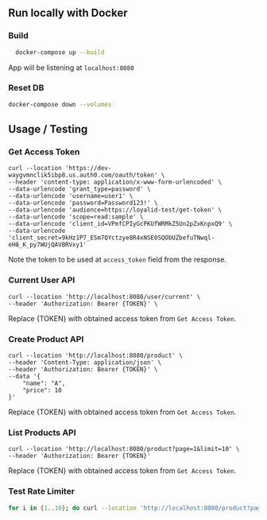 
## Run locally with Docker

### Build
```bash
  docker-compose up --build
```
App will be listening at `localhost:8080`

### Reset DB
```bash
docker-compose down --volumes
```
## Usage / Testing

### Get Access Token
```cURL
curl --location 'https://dev-waygvmnclik5ibp8.us.auth0.com/oauth/token' \
--header 'content-type: application/x-www-form-urlencoded' \
--data-urlencode 'grant_type=password' \
--data-urlencode 'username=user1' \
--data-urlencode 'password=Password123!' \
--data-urlencode 'audience=https://loyalid-test/get-token' \
--data-urlencode 'scope=read:sample' \
--data-urlencode 'client_id=VPmfCPIyGcPKUfWRMkZ5Un2pZxKnpxQ9' \
--data-urlencode 'client_secret=9kHz1P7_ESm7QYctzye8R4xNSE0SQObUZbefuTNwql-eH8_K_py7WUjQAVBRVxy1'
```
Note the token to be used at `access_token` field from the response.

### Current User API
```cURL
curl --location 'http://localhost:8080/user/current' \
--header 'Authorization: Bearer {TOKEN}' \
```
Replace {TOKEN} with obtained access token from `Get Access Token`.

### Create Product API
```cURL
curl --location 'http://localhost:8080/product' \
--header 'Content-Type: application/json' \
--header 'Authorization: Bearer {TOKEN}' \
--data '{
    "name": "A",
    "price": 10
}'
```
Replace {TOKEN} with obtained access token from `Get Access Token`.

### List Products API
```cURL
curl --location 'http://localhost:8080/product?page=1&limit=10' \
--header 'Authorization: Bearer {TOKEN}'
```
Replace {TOKEN} with obtained access token from `Get Access Token`.

### Test Rate Limiter
```bash
for i in {1..10}; do curl --location 'http://localhost:8080/product?page=1&limit=10' --header 'Authorization: Bearer {TOKEN}'; done
```